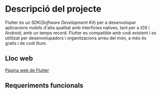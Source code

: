 <!-- TITLE: Descripcio Projecte -->
<!-- SUBTITLE: A quick summary of Descripcio Projecte -->

# Descripció del projecte
Flutter és un SDK(*Software Development Kit*) per a desenvolupar aplicacions mobils d'alta qualitat amb interficies natives, tant per a iOS i Android, amb un temps record.
Flutter es compatible amb codi existent i es utilitzat per desenvolupadors i organitzacions arreu del món, a més és gratis i de codi lliure.


## Lloc web

[Pàgina web de Flutter](https://flutter.io/)

## Requeriments funcionals

